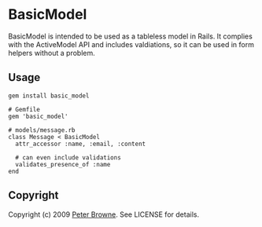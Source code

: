 # BasicModel

BasicModel is intended to be used as a tableless model in Rails. It complies with the ActiveModel API and includes valdiations, so it can be used in form helpers without a problem.

## Usage

    gem install basic_model
    
    # Gemfile
    gem 'basic_model'
    
    # models/message.rb
    class Message < BasicModel
      attr_accessor :name, :email, :content
  
      # can even include validations
      validates_presence_of :name
    end

## Copyright

Copyright (c) 2009 [Peter Browne](http://petebrowne.com). See LICENSE for details.
